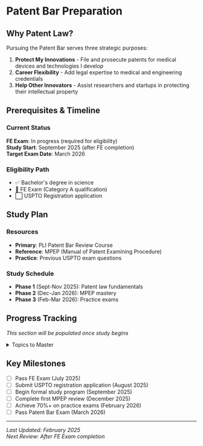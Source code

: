 # Patent Bar Preparation

## Why Patent Law?

Pursuing the Patent Bar serves three strategic purposes:

1. **Protect My Innovations** - File and prosecute patents for medical devices and technologies I develop
2. **Career Flexibility** - Add legal expertise to medical and engineering credentials
3. **Help Other Innovators** - Assist researchers and startups in protecting their intellectual property

## Prerequisites & Timeline

### Current Status
**FE Exam**: In progress (required for eligibility)  
**Study Start**: September 2025 (after FE completion)  
**Target Exam Date**: March 2026  

### Eligibility Path
- ✅ Bachelor's degree in science
- 🔄 FE Exam (Category A qualification)
- ⬜ USPTO Registration application

## Study Plan

### Resources
- **Primary**: PLI Patent Bar Review Course
- **Reference**: MPEP (Manual of Patent Examining Procedure)
- **Practice**: Previous USPTO exam questions

### Study Schedule
- **Phase 1** (Sept-Nov 2025): Patent law fundamentals
- **Phase 2** (Dec-Jan 2026): MPEP mastery
- **Phase 3** (Feb-Mar 2026): Practice exams

## Progress Tracking

*This section will be populated once study begins*

<details>
<summary>Topics to Master</summary>

- Patentability requirements (35 USC 101, 102, 103, 112)
- Patent prosecution procedure
- Post-grant proceedings
- PCT and foreign filing
- Ethics and professional responsibility

</details>

## Key Milestones

- [ ] Pass FE Exam (July 2025)
- [ ] Submit USPTO registration application (August 2025)
- [ ] Begin formal study program (September 2025)
- [ ] Complete first MPEP review (December 2025)
- [ ] Achieve 70%+ on practice exams (February 2026)
- [ ] Pass Patent Bar Exam (March 2026)

---

*Last Updated: February 2025*  
*Next Review: After FE Exam completion*